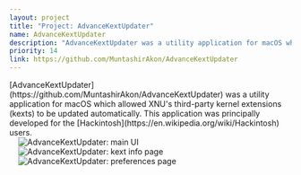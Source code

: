 ```yaml
---
layout: project
title: "Project: AdvanceKextUpdater"
name: AdvanceKextUpdater
description: "AdvanceKextUpdater was a utility application for macOS which allowed XNU's third-party kernel extensions (kexts) to be updated automatically."
priority: 14
link: https://github.com/MuntashirAkon/AdvanceKextUpdater
---
```


<div class="flex">
  <div class="layout-1-2" markdown="block">
[AdvanceKextUpdater](https://github.com/MuntashirAkon/AdvanceKextUpdater) was a utility application for macOS which allowed XNU's third-party kernel extensions (kexts) to be updated automatically. This application was principally developed for the [Hackintosh](https://en.wikipedia.org/wiki/Hackintosh) users.
  </div>
  <div class="layout-1-2 center">
    <img style="max-width: 40rem; margin: 0 1rem" src="{{ '/images/aku-main.png' | relative_url }}" alt="AdvanceKextUpdater: main UI">
  </div>
</div>
<div class="flex center middle">
  <div class="layout-1-2">
    <img style="max-width: 40rem; margin: 0 1rem" src="{{ '/images/aku-details.png' | relative_url }}" alt="AdvanceKextUpdater: kext info page">
  </div>
  <div class="layout-1-2">
    <img style="max-width: 40rem; margin: 0 1rem" src="{{ '/images/aku-prefs.png' | relative_url }}" alt="AdvanceKextUpdater: preferences page">
  </div>
</div>
